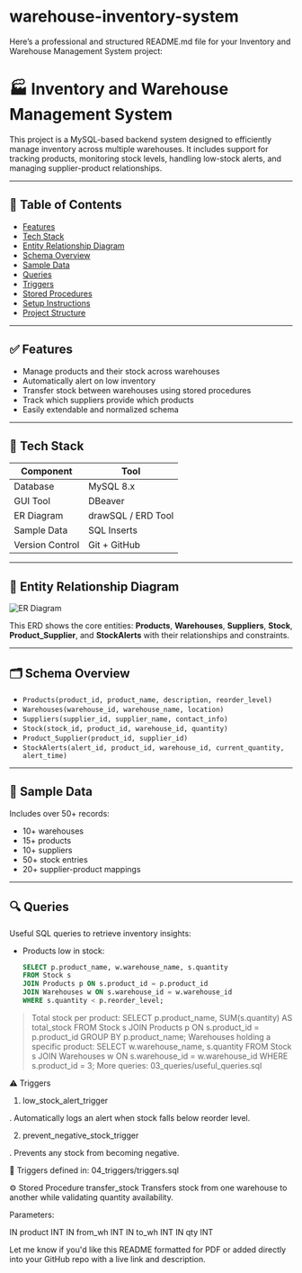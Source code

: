 # warehouse-inventory-system
Here’s a professional and structured README.md file for your Inventory and Warehouse Management System project:


# 🏭 Inventory and Warehouse Management System

This project is a MySQL-based backend system designed to efficiently manage inventory across multiple warehouses. It includes support for tracking products, monitoring stock levels, handling low-stock alerts, and managing supplier-product relationships.


---

## 📑 Table of Contents

- [Features](#features)
- [Tech Stack](#tech-stack)
- [Entity Relationship Diagram](#entity-relationship-diagram)
- [Schema Overview](#schema-overview)
- [Sample Data](#sample-data)
- [Queries](#queries)
- [Triggers](#triggers)
- [Stored Procedures](#stored-procedures)
- [Setup Instructions](#setup-instructions)
- [Project Structure](#project-structure)

---

## ✅ Features

- Manage products and their stock across warehouses
- Automatically alert on low inventory
- Transfer stock between warehouses using stored procedures
- Track which suppliers provide which products
- Easily extendable and normalized schema

---

## 🧰 Tech Stack

| Component      | Tool       |
|----------------|------------|
| Database       | MySQL 8.x  |
| GUI Tool       | DBeaver    |
| ER Diagram     | drawSQL / ERD Tool |
| Sample Data    | SQL Inserts |
| Version Control| Git + GitHub |

---

## 🧩 Entity Relationship Diagram

![ER Diagram](ER_diagram/ERD.png)

This ERD shows the core entities: **Products**, **Warehouses**, **Suppliers**, **Stock**, **Product_Supplier**, and **StockAlerts** with their relationships and constraints.

---

## 🗂️ Schema Overview

- `Products(product_id, product_name, description, reorder_level)`
- `Warehouses(warehouse_id, warehouse_name, location)`
- `Suppliers(supplier_id, supplier_name, contact_info)`
- `Stock(stock_id, product_id, warehouse_id, quantity)`
- `Product_Supplier(product_id, supplier_id)`
- `StockAlerts(alert_id, product_id, warehouse_id, current_quantity, alert_time)`

---

## 🧪 Sample Data

Includes over 50+ records:
- 10+ warehouses
- 15+ products
- 10+ suppliers
- 50+ stock entries
- 20+ supplier-product mappings



---

## 🔍 Queries

Useful SQL queries to retrieve inventory insights:

- Products low in stock:
  ```sql
  SELECT p.product_name, w.warehouse_name, s.quantity
  FROM Stock s
  JOIN Products p ON s.product_id = p.product_id
  JOIN Warehouses w ON s.warehouse_id = w.warehouse_id
  WHERE s.quantity < p.reorder_level;

 > Total stock per product:
SELECT p.product_name, SUM(s.quantity) AS total_stock
FROM Stock s
JOIN Products p ON s.product_id = p.product_id
GROUP BY p.product_name;
> Warehouses holding a specific product:
SELECT w.warehouse_name, s.quantity
FROM Stock s
JOIN Warehouses w ON s.warehouse_id = w.warehouse_id
WHERE s.product_id = 3;
> More queries: 03_queries/useful_queries.sql

⚠️ Triggers
1. low_stock_alert_trigger

. Automatically logs an alert when stock falls below reorder level.

2. prevent_negative_stock_trigger

. Prevents any stock from becoming negative.

📁 Triggers defined in: 04_triggers/triggers.sql

⚙️ Stored Procedure
transfer_stock
Transfers stock from one warehouse to another while validating quantity availability.

Parameters:

IN product INT
IN from_wh INT
IN to_wh INT
IN qty INT


Let me know if you'd like this README formatted for PDF or added directly into your GitHub repo with a live link and description.
